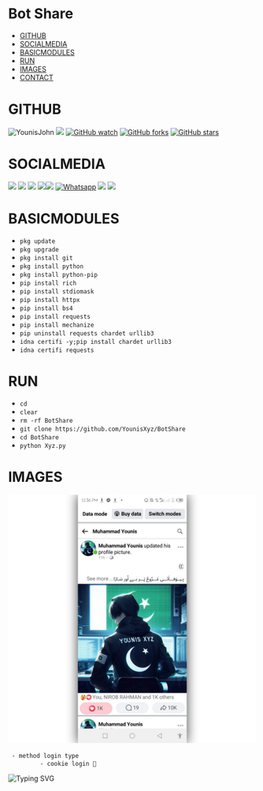 # Bot Share

- [GITHUB](#github) 
- [SOCIALMEDIA](socialmedia) 
- [BASICMODULES](#basicmodules) 
- [RUN](#run) 
- [IMAGES](#images)
- [CONTACT](#contact)


# GITHUB 
![YounisJohn](https://komarev.com/ghpvc/?username=YounisJohn&color=blue)
<a href="https://github.com/YounisXyz"><img src="https://img.shields.io/github/followers/YounisXyz?label=followers&style=social"/></a>
[![GitHub watch](https://img.shields.io/github/watchers/YounisXyz/BotShare.svg?style=social&label=Watch)](https://GitHub.com/YounisXyz/BotShare/watchers/)
[![GitHub forks](https://img.shields.io/github/forks/YounisXyz/BotShare.svg?style=social&label=Fork)](https://GitHub.com/YounisXyz/BotShare/network/)
[![GitHub stars](https://img.shields.io/github/stars/YounisXyz/BotShare.svg?style=social&label=Star)](https://GitHub.com/YounisXyz/BotShare/stargazers/)
# SOCIALMEDIA 
[![](https://img.shields.io/badge/Github-black?logo=Github&logoColor=black&labelColor=white)](https://github.com/YounisXyz) [![](https://img.shields.io/badge/Twitter-blue?logo=Twitter&logoColor=White&labelColor=white)](https://mobile.twitter.com/YounisXyz)
[![](https://img.shields.io/badge/Facebook-blue?logo=Facebook&logoColor=blue&labelColor=white)](https://www.facebook.com/xyzhackers)
[![](https://img.shields.io/badge/Messenger-red?logo=Messenger&logoColor=red&labelColor=black)](https://m.me/xyzhackers)[![](https://img.shields.io/badge/Instagram-red?logo=Instagram&logoColor=red&labelColor=white)](https://www.instagram.com/younisxyz) 
[![Whatsapp](https://img.shields.io/badge/Whatsapp-Younis.Xyz-deepgreen?style=flat-square&logo=whatsapp)](https://wa.me/+923404708884)
[![](https://img.shields.io/badge/YouTube-black?logo=YouTube&logoColor=black&labelColor=white)](https://www.youtube.com/@YounisXyz)
[![](https://img.shields.io/badge/YouTube-red?logo=YouTube&logoColor=red&labelColor=white)](https://youtube.com/@MRTRICKERXYZ)

# BASICMODULES

- `pkg update`
- `pkg upgrade`
- `pkg install git`
- `pkg install python`
- `pkg install python-pip`
- `pip install rich`
- `pip install stdiomask`
- `pip install httpx`
- `pip install bs4`
- `pip install requests`
- `pip install mechanize`
- `pip uninstall requests chardet urllib3`
- `idna certifi -y;pip install chardet urllib3`
- `idna certifi requests`

# RUN

- `cd`
- `clear`
- `rm -rf BotShare`
- `git clone https://github.com/YounisXyz/BotShare`
- `cd BotShare`
- `python Xyz.py`

# IMAGES
<img src="https://github.com/YounisXyz/BotShare/blob/main/image/Picsart_24-01-25_23-36-56-352.jpg" alt="" border="0" />

```
 - method login type
         - cookie login 🔰
```

![Typing SVG](https://readme-typing-svg.herokuapp.com?lines=Dont+Forget+To+Follow+Me+On+GitHub!+)
